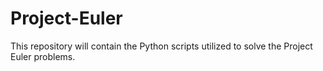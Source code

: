 # Project-Euler
This repository will contain the Python scripts utilized to solve the Project Euler problems. 
